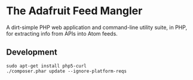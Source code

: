The Adafruit Feed Mangler
=========================

A dirt-simple PHP web application and command-line utility suite, in PHP, for
extracting info from APIs into Atom feeds.

Development
-----------

    sudo apt-get install php5-curl
    ./composer.phar update --ignore-platform-reqs
